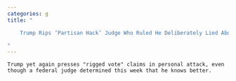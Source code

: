 ```yaml
---
categories: g
title: "

    Trump Rips ‘Partisan Hack’ Judge Who Ruled He Deliberately Lied About Vote Fraud In Suit

"
---
```



    Trump yet again presses "rigged vote" claims in personal attack, even though a federal judge determined this week that he knows better.

